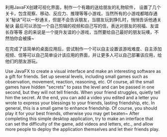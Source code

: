 利用JavaFX创建可视化界面，制作一个有趣的送给朋友的礼物软件，
设置了几个关卡，包含观察、移动、反应力、推理等等小游戏，当然所有的小游戏都暗存通关“秘诀”可以一秒通关，但是不会告诉朋友，当朋友玩到挣扎时，悄悄告诉他通关秘诀
最后可以添加一个自己剪辑的视频和自己写的信，表达对朋友的祝福、友谊长存等等
总的来说是一个提升友谊的小游戏，当然要给自己最好的朋友玩噢，不然怕你会被揍~

在完成了该简单的桌面应用后，尝试制作一个可以自主设置该游戏难度、自主添加视频、信等可以自己简单设计该应用的界面，并让更多人可以自己部署该应用，给他们的朋友游玩。

Use JavaFX to create a visual interface and make an interesting software as a gift for friends. Set up several levels, including small games such as observation, movement, reaction, reasoning, etc. Of course, all the small games have hidden "secrets" to pass the level and can be passed in one second, but they will not tell friends. When your friend struggles, quietly tell him the secret. At the end, you can add a video you edited and a letter you wrote to express your blessings to your friends, lasting friendship, etc. In general, this is a small game to enhance friendship. Of course, you should play it for your best friends, otherwise you may get beaten~ After completing this simple desktop application, try to make an interface that can set the difficulty of the game, add videos and letters, etc., and allow more people to deploy the application themselves and let their friends play.
